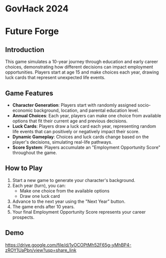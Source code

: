 # GovHack 2024
# Future Forge

## Introduction

This game simulates a 10-year journey through education and early career choices, demonstrating how different decisions can impact employment opportunities. Players start at age 15 and make choices each year, drawing luck cards that represent unexpected life events.

## Game Features

- **Character Generation**: Players start with randomly assigned socio-economic background, location, and parental education level.
- **Annual Choices**: Each year, players can make one choice from available options that fit their current age and previous decisions.
- **Luck Cards**: Players draw a luck card each year, representing random life events that can positively or negatively impact their score.
- **Dynamic Gameplay**: Choices and luck cards change based on the player's decisions, simulating real-life pathways.
- **Score System**: Players accumulate an "Employment Opportunity Score" throughout the game.

## How to Play

1. Start a new game to generate your character's background.
2. Each year (turn), you can:
   - Make one choice from the available options
   - Draw one luck card
3. Advance to the next year using the "Next Year" button.
4. The game ends after 10 years.
5. Your final Employment Opportunity Score represents your career prospects.

## Demo
https://drive.google.com/file/d/1yOCOPtMh52F65g-yMhBP4-zROY1UaPbn/view?usp=share_link